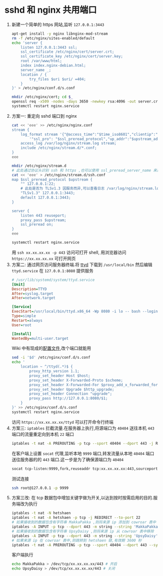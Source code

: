 ﻿# sshd 和 nginx 共用端口
1. 新建一个简单的 https 网站,监听 `127.0.0.1:3443`
    ```bash
    apt-get install -y nginx libnginx-mod-stream
    rm -f /etc/nginx/sites-enabled/default
    echo 'server {
        listen 127.0.0.1:3443 ssl;
        ssl_certificate /etc/nginx/cert/server.crt;
        ssl_certificate_key /etc/nginx/cert/server.key;
        root /var/www/html;
        index index.nginx-debian.html;
        server_name _;
        location / {
            try_files $uri $uri/ =404;
        }
    }' > /etc/nginx/conf.d/s.conf

    mkdir /etc/nginx/cert; cd $_
    openssl req -x509 -nodes -days 3650 -newkey rsa:4096 -out server.crt -keyout server.key -subj "/CN=*"
    systemctl restart nginx.service
    ```
2. 方案一: 重定向 sshd 端口到 nginx
    ```bash
    cat << 'eee' >> /etc/nginx/nginx.conf
    stream {
        log_format stream '{"@access_time":"$time_iso8601","clientip":"$remote_addr",'
            '"ssl_pro": "$ssl_preread_protocol","up_addr":"$upstream_addr"}';
        access_log /var/log/nginx/stream.log stream;
        include /etc/nginx/stream.d/*.conf;
    }
    eee

    mkdir /etc/nginx/stream.d
    # 此处通过协议头识别 ssh 和 https ,也可以使用 ssl_preread_server_name 来通过域名识别
    cat << 'eee' > /etc/nginx/stream.d/ssh.conf
    map $ssl_preread_protocol $upstream {
        "" 127.0.0.1:22;
        # 此处是否为 TLSv1.3 因服务而异,可以查看日志 /var/log/nginx/stream.log
        "TLSv1.3" 127.0.0.1:3443;
        default 127.0.0.1:3443;
    }

    server {
        listen 443 reuseport;
        proxy_pass $upstream;
        ssl_preread on;
    }
    eee

    systemctl restart nginx.service
    ```
    用 `ssh xx.xx.xx.xx -p 443` 访问可打开 shell, 用浏览器访问 `https://xx.xx.xx.xx` 可打开网页
3. 方案二: 通过网页访问服务器终端.将 [ttyd](https://github.com/tsl0922/ttyd) 下载到 `/usr/local/bin` 然后编辑 `ttyd.service` 在 `127.0.0.1:8080` 提供服务
    ```ini
    # /usr/lib/systemd/system/ttyd.service
    [Unit]
    Description=TTYD
    After=syslog.target
    After=network.target

    [Service]
    ExecStart=/usr/local/bin/ttyd.x86_64 -Wp 8080 -i lo -- bash --login -i
    Type=simple
    Restart=always
    User=root

    [Install]
    WantedBy=multi-user.target
    ```
    Wiki 中有现成的[配置文件](https://github.com/tsl0922/ttyd/wiki/Nginx-reverse-proxy),改个端口就能用
    ```bash
    sed -i '$d' /etc/nginx/conf.d/s.conf
    echo '
        location ~ ^/ttyd(.*)$ {
            proxy_http_version 1.1;
            proxy_set_header Host $host;
            proxy_set_header X-Forwarded-Proto $scheme;
            proxy_set_header X-Forwarded-For $proxy_add_x_forwarded_for;
            proxy_set_header Upgrade $http_upgrade;
            proxy_set_header Connection "upgrade";
            proxy_pass http://127.0.0.1:8080/$1;
        }
    }' >> /etc/nginx/conf.d/s.conf
    systemctl restart nginx.service
    ```
    访问 `https://xx.xx.xx.xx/ttyd` 可以打开命令行终端
4. 方案三: `iptables` 拦截流量.在服务器上执行,将源端口为 `40404` 送往本机 `443` 端口的流量重定向到本机 `22` 端口
    ```bash
    iptables -t nat -A PREROUTING -p tcp --sport 40404 --dport 443 -j REDIRECT --to-port 22
    ```
    在客户端上设置 `socat` 代理,监听本地 `9999` 端口,转发流量从本地 `40404` 端口送往服务器的的 `443` 端口.这一步是为了确保源端口为 `40404`
    ```bash
    socat tcp-listen:9999,fork,reuseaddr tcp:xx.xx.xx.xx:443,sourceport=40404,reuseaddr
    ```
    测试连接
    ```bash
    ssh root@127.0.0.1 -p 9999
    ```
5. 方案三改: 在 tcp 数据包中增加关键字做为开关,以达到按时按需启用的目的.服务端改为执行
    ```bash
    iptables -t nat -N hetshaen
    iptables -t nat -A hetshaen -p tcp -j REDIRECT --to-port 22
    # 如果接收到的数据包含有字符串 MakkaPakka ,则将来源 ip 添加到 cowroar 表中
    iptables -A INPUT -p tcp --dport 443 -m string --string 'MakkaPakka' --algo bm -m recent --name cowroar --set --rsource -j ACCEPT
    # 如果接收到的数据包含有字符串 UpsyDaisy ,则将来源 ip 从 cowroar 表中移除
    iptables -A INPUT -p tcp --dport 443 -m string --string 'UpsyDaisy' --algo bm -m recent --name cowroar --remove -j ACCEPT
    # 如果来源 ip 在 cowroar 表中,则跳转到 hetshaen 链,有效期 3600 秒
    iptables -t nat -A PREROUTING -p tcp --sport 40404 --dport 443 --syn -m recent --rcheck --seconds 3600 --name cowroar --rsource -j hetshaen
    ```
    客户端执行
    ```bash
    echo MakkaPakka > /dev/tcp/xx.xx.xx.xx/443 # 开启
    echo UpsyDaisy > /dev/tcp/xx.xx.xx.xx/443 # 关闭
    ```